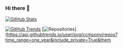### Hi there 👋
[![GitHub Stats](https://github-readme-stats.vercel.app/api?username=ah-dark&count_private=true&show_icons=true&line_height=20)](https://github.com/anuraghazra/github-readme-stats)

[![GitHub Trends](https://api.githubtrends.io/user/svg/ccmoony/langs?time_range=one_year&include_private=True&theme=classic)](https://api.githubtrends.io/user/svg/ccmoony/langs?time_range=one_year&include_private=True&theme=classic)
[![Repositories](https://api.githubtrends.io/user/svg/ccmoony/repos?time_range=one_year&include_private=True&theme=classic)](https://api.githubtrends.io/user/svg/ccmoony/repos?time_range=one_year&include_private=True&them
<!--
**ccmoony/ccmoony** is a ✨ _special_ ✨ repository because its `README.md` (this file) appears on your GitHub profile.

Here are some ideas to get you started:

- 🔭 I’m currently working on ...
- 🌱 I’m currently learning ...
- 👯 I’m looking to collaborate on ...
- 🤔 I’m looking for help with ...
- 💬 Ask me about ...
- 📫 How to reach me: ...
- 😄 Pronouns: ...
- ⚡ Fun fact: ...
-->
